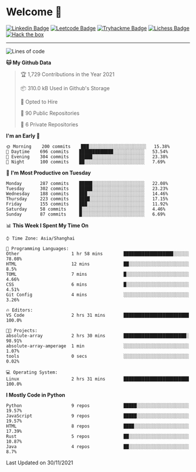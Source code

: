 # Welcome 👋

[![Linkedin Badge](https://img.shields.io/badge/-PedroTorres-blue?style=flat-square&logo=Linkedin&logoColor=white&link=https://www.linkedin.com/in/PedroTorres/)](https://www.linkedin.com/in/pedro-torres-cruz/)
[![Leetcode Badge](https://img.shields.io/badge/profile-leetcode-green)](https://leetcode.com/corfucinas/)
[![Tryhackme Badge](https://img.shields.io/badge/profile-tryhackme-blue)](https://tryhackme.com/p/Corfucinas/)
[![Lichess Badge](https://img.shields.io/badge/challenge_me-lichess-yellow)](https://lichess.org/@/Corfucinas)
[![Hack the box](https://img.shields.io/badge/hack_the_box-profile-red)](https://www.hackthebox.eu/profile/375826)

---

<!--START_SECTION:waka-->
![Lines of code](https://img.shields.io/badge/From%20Hello%20World%20I%27ve%20Written-1.6%20million%20lines%20of%20code-blue)

**🐱 My Github Data** 

> 🏆 1,729 Contributions in the Year 2021
 > 
> 📦 310.0 kB Used in Github's Storage 
 > 
> 💼 Opted to Hire
 > 
> 📜 90 Public Repositories 
 > 
> 🔑 6 Private Repositories  
 > 
**I'm an Early 🐤** 

```text
🌞 Morning    200 commits    ███░░░░░░░░░░░░░░░░░░░░░░   15.38% 
🌆 Daytime    696 commits    █████████████░░░░░░░░░░░░   53.54% 
🌃 Evening    304 commits    █████░░░░░░░░░░░░░░░░░░░░   23.38% 
🌙 Night      100 commits    ██░░░░░░░░░░░░░░░░░░░░░░░   7.69%

```
📅 **I'm Most Productive on Tuesday** 

```text
Monday       287 commits    █████░░░░░░░░░░░░░░░░░░░░   22.08% 
Tuesday      302 commits    █████░░░░░░░░░░░░░░░░░░░░   23.23% 
Wednesday    188 commits    ███░░░░░░░░░░░░░░░░░░░░░░   14.46% 
Thursday     223 commits    ████░░░░░░░░░░░░░░░░░░░░░   17.15% 
Friday       155 commits    ███░░░░░░░░░░░░░░░░░░░░░░   11.92% 
Saturday     58 commits     █░░░░░░░░░░░░░░░░░░░░░░░░   4.46% 
Sunday       87 commits     █░░░░░░░░░░░░░░░░░░░░░░░░   6.69%

```


📊 **This Week I Spent My Time On** 

```text
⌚︎ Time Zone: Asia/Shanghai

💬 Programming Languages: 
Other                    1 hr 58 mins        ███████████████████░░░░░░   78.08% 
HTML                     12 mins             ██░░░░░░░░░░░░░░░░░░░░░░░   8.5% 
TOML                     7 mins              █░░░░░░░░░░░░░░░░░░░░░░░░   4.66% 
CSS                      6 mins              █░░░░░░░░░░░░░░░░░░░░░░░░   4.51% 
Git Config               4 mins              ░░░░░░░░░░░░░░░░░░░░░░░░░   3.26%

🔥 Editors: 
VS Code                  2 hrs 31 mins       █████████████████████████   100.0%

🐱‍💻 Projects: 
absolute-array           2 hrs 30 mins       ████████████████████████░   98.91% 
absolute-array-amperage  1 min               ░░░░░░░░░░░░░░░░░░░░░░░░░   1.07% 
tools                    0 secs              ░░░░░░░░░░░░░░░░░░░░░░░░░   0.02%

💻 Operating System: 
Linux                    2 hrs 31 mins       █████████████████████████   100.0%

```

**I Mostly Code in Python** 

```text
Python                   9 repos             █████░░░░░░░░░░░░░░░░░░░░   19.57% 
JavaScript               9 repos             █████░░░░░░░░░░░░░░░░░░░░   19.57% 
HTML                     8 repos             ████░░░░░░░░░░░░░░░░░░░░░   17.39% 
Rust                     5 repos             ██░░░░░░░░░░░░░░░░░░░░░░░   10.87% 
Java                     4 repos             ██░░░░░░░░░░░░░░░░░░░░░░░   8.7%

```



 Last Updated on 30/11/2021
<!--END_SECTION:waka-->
